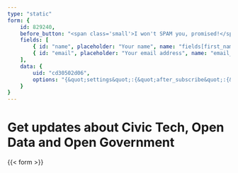 ```yaml
---
type: "static"
form: {
	id: 829240,
	before_button: "<span class='small'>I won't SPAM you, promised!</span>",
	fields: [
		{ id: "name", placeholder: "Your name", name: "fields[first_name]", type: "text" },
		{ id: "email", placeholder: "Your email address", name: "email_address", type: "email" },
	],
	data: {
		uid: "cd30502d06",
		options: "{&quot;settings&quot;:{&quot;after_subscribe&quot;:{&quot;action&quot;:&quot;redirect&quot;,&quot;success_message&quot;:&quot;Success! Now check your email to confirm your subscription.&quot;,&quot;redirect_url&quot;:&quot;https://civicopendata.com/subscribe/survey/&quot;},&quot;modal&quot;:{&quot;trigger&quot;:null,&quot;scroll_percentage&quot;:null,&quot;timer&quot;:null,&quot;devices&quot;:null,&quot;show_once_every&quot;:null},&quot;recaptcha&quot;:{&quot;enabled&quot;:false},&quot;return_visitor&quot;:{&quot;action&quot;:&quot;custom_content&quot;,&quot;custom_content&quot;:&quot;You already subscribed. Missing some email? Check you spam folder. &quot;},&quot;slide_in&quot;:{&quot;display_in&quot;:null,&quot;trigger&quot;:null,&quot;scroll_percentage&quot;:null,&quot;timer&quot;:null,&quot;devices&quot;:null,&quot;show_once_every&quot;:null}}}"
	}
}
---
```

# Get updates about Civic Tech, Open Data and Open Government

{{< form >}}
